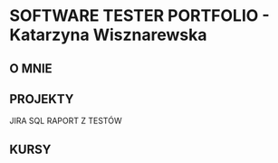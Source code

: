 # SOFTWARE TESTER PORTFOLIO - Katarzyna Wisznarewska

## O MNIE

## PROJEKTY
JIRA
SQL
RAPORT Z TESTÓW


## KURSY

